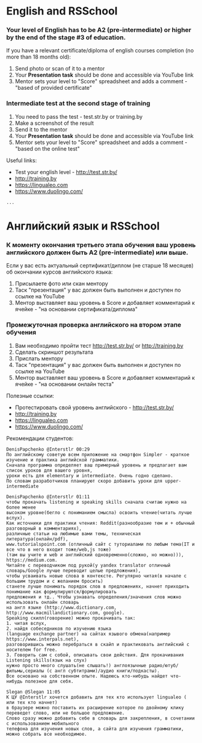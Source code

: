 # English and RSSchool

### Your level of English has to be A2 (pre-intermediate) or higher by the end of the stage #3 of education.  

If you have a relevant certificate/diploma of english courses completion (no more than 18 months old):
1) Send photo or scan of it to a mentor
2) Your **Presentation task** should be done and accessible via YouTube link
3) Mentor sets your level to "Score" spreadsheet and adds a comment - "based of provided certificate"

### Intermediate test at the second stage of training
1) You need to pass the test - test.str.by or training.by
2) Make a screenshot of the result
3) Send it to the mentor
4) Your **Presentation task** should be done and accessible via YouTube link
5) Mentor sets your level to "Score" spreadsheet and adds a comment - "based on the online test"
   
Useful links:
 * Test your english level - http://test.str.by/
 * http://training.by
 * https://lingualeo.com
 * https://www.duolingo.com/  

```
...
```
# Английский язык и RSSchool

### К моменту окончания третьего этапа обучения ваш уровень английского должен быть A2 (pre-intermediate) или выше.

Если у вас есть актуальный сертификат/диплом (не старше 18 месяцев) об окончании курсов английского языка:
1) Присылаете фото или скан ментору
2) Таск "презентация" у вас должен быть выполнен и доступен по ссылке на YouTube
3) Ментор выставляет ваш уровень в Score и добавляет комментарий к ячейке - "на основании сертификата/диплома"

### Промежуточная проверка английского на втором этапе обучения

1) Вам необходимо пройти тест http://test.str.by/ or http://training.by 
2) Сделать скриншот результата
3) Прислать ментору
4) Таск "презентация" у вас должен быть выполнен и доступен по ссылке на YouTube
5) Ментор выставляет ваш уровень в Score и добавляет комментарий к ячейке - "на основании онлайн теста"

Полезные ссылки:
  * Протестировать свой уровень английского - http://test.str.by/
  * http://training.by
  * https://lingualeo.com
  * https://www.duolingo.com/ 

Рекомендации студентов: 
```
DenisPapchenko @Interstlr 00:29
По английскому советую всем приложение на смартфон Simpler - краткое изучение и практика английской грамматики. 
Сначала программа определяет ваш примерный уровень и предлагает вам список уроков для вашего уровня,
уроки есть для elementary и intermediate. Очень годно сделано. 
По словам разработчиков планируют скоро добавить уроки для upper-intermediate
```

```
DenisPapchenko @Interstlr 01:11
чтобы прокачать listening и speaking skills сначала считаю нужно на более менее 
высоком уровне(бегло с пониманием смысла) освоить чтение(читать лучше вслух).
Как источники для практики чтения: Reddit(разнообразие тем и + обычный разговорный в комментариях), 
различные статьи на любимые вами темы, техническая литература(онлайн/pdf), 
www.tutorialspoint.com (отличный сайт с туториалами по любым тема(IT и все что в него входит тоже/web,js тоже)
(там вы учите и web и английский одновременно(сложно, но можно))), https://medium.com. 
Читайте с переводчиком под рукой(у yandex translator отличный словарь/Google лучше переводит целые предложения), 
чтобы усваивать новые слова в контексте. Регулярно читая(в начале с большим трудом и с желанием бросить) 
станете лучше понимать порядок слов в предложениях, начнет приходить понимание как формулируются/формулировать
предложения и тд.. Чтобы узнавать определения/значения слов можно использовать онлайн словарь
на англ языке (http://www.dictionary.com, http://www.macmillandictionary.com, google). 
Speaking скилл(говорение) можно прокачивать так: 
1. читая вслух, 
2. найдя собеседников по изучению языка 
(language exchange partner) на сайтах язывого обмена(например https://www.interpals.net), 
разговорившись можно перебраться в скайп и практиковать английский с носителем for free.
3. Говорить сам с собой, описывать свои действия. Для прокачивания Listening skills(язык на слух) 
нужно просто много слушать(не слышать!) англоязычные радио/ютуб/фильмы,сериалы (с англ субтитрами)/аудио книги/подкасты).
Все основано на собственном опыте. Надеюсь кто-нибудь найдет что-нибудь полезное для себя.
```

```
Slegan @Slegan 11:05
К ЦУ @Interstlr хочется добавить для тех кто использует lingualeo ( или тех кто начнет) 
в браузере можно поставить их расширение которое по двойному клику переведет слово, или не большое предложение. 
Слово сразу можно добавить себе в словарь для закрепления, в сочетании с использованием мобильного 
телефона для изучения новых слов, а сайта для изучения грамматики, можно собрать все необходимое.
```
